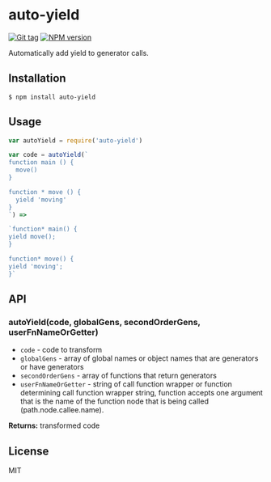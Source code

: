 
# auto-yield

<!-- [![Build status][travis-image]][travis-url] -->
[![Git tag][git-image]][git-url]
[![NPM version][npm-image]][npm-url]
<!-- [![Code style][standard-image]][standard-url] -->

Automatically add yield to generator calls.

## Installation

    $ npm install auto-yield

## Usage

```js
var autoYield = require('auto-yield')

var code = autoYield(`
function main () {
  move()
}

function * move () {
  yield 'moving'
}
`) =>

`function* main() {
yield move();
}

function* move() {
yield 'moving';
}`

```

## API

### autoYield(code, globalGens, secondOrderGens, userFnNameOrGetter)

- `code` - code to transform
- `globalGens` - array of global names or object names that are generators or have generators
- `secondOrderGens` - array of functions that return generators
- `userFnNameOrGetter` - string of call function wrapper or function determining call function wrapper string, function accepts one argument that is the name of the function node that is being called (path.node.callee.name).

**Returns:** transformed code

## License

MIT

[travis-image]: https://img.shields.io/travis/joshrtay/auto-yield.svg?style=flat-square
[travis-url]: https://travis-ci.org/joshrtay/auto-yield
[git-image]: https://img.shields.io/github/tag/9dots/auto-yield.svg
[git-url]: https://github.com/9dots/auto-yield
[standard-image]: https://img.shields.io/badge/code%20style-standard-brightgreen.svg?style=flat
[standard-url]: https://github.com/feross/standard
[npm-image]: https://img.shields.io/npm/v/auto-yield-delegate.svg?style=flat-square
[npm-url]: https://npmjs.org/package/auto-yield-delegate
